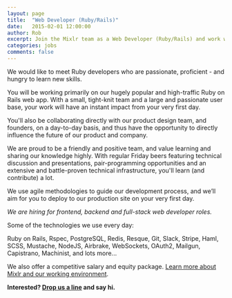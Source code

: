 ```yaml
---
layout: page
title:  "Web Developer (Ruby/Rails)"
date:   2015-02-01 12:00:00
author: Rob
excerpt: Join the Mixlr team as a Web Developer (Ruby/Rails) and work with us to build the world's biggest audio broadcasting platform.
categories: jobs
comments: false
---
```


We would like to meet Ruby developers who are passionate, proficient - and hungry to learn new skills.

You will be working primarily on our hugely popular and high-traffic Ruby on Rails web app. With a small, tight-knit team and a large and passionate user base, your work will have an instant impact from your very first day.

You'll also be collaborating directly with our product design team, and founders, on a day-to-day basis, and thus have the opportunity to directly influence the future of our product and company.

We are proud to be a friendly and positive team, and value learning and sharing our knowledge highly. With regular Friday beers featuring technical discussion and presentations, pair-programming opportunities and an extensive and battle-proven technical infrastructure, you'll learn (and contribute) a lot.

We use agile methodologies to guide our development process, and we’ll aim for you to deploy to our production site on your very first day.

_We are hiring for frontend, backend and full-stack web developer roles._

Some of the technologies we use every day:

<div class="info_block">
Ruby on Rails, Rspec, PostgreSQL, Redis, Resque, Git, Slack, Stripe, Haml, SCSS, Mustache, NodeJS, Airbrake, WebSockets, OAuth2, Mailgun, Capistrano, Machinist, and lots more...
</div>

We also offer a competitive salary and equity package. [Learn more about Mixlr and our working environment](/jobs).

**Interested? [Drop us a line](mailto:jobs@mixlr.com) and say hi.**
